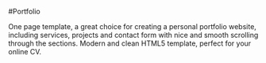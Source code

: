 #Portfolio

One page template, a great choice for creating a personal portfolio website, including services, projects and contact form with nice and smooth scrolling through the sections. Modern and clean HTML5 template, perfect for your online CV.
